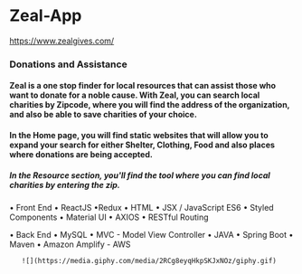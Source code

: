 # Zeal-App
https://www.zealgives.com/

### Donations and Assistance 

#### Zeal is a one stop finder for local resources that can assist those who want to donate for a noble cause.  With Zeal, you can search local charities by Zipcode, where you will find the address of the organization, and also be able to save charities of your choice.  

#### In the Home page, you will find static websites that will allow you to expand your search for either Shelter, Clothing, Food and also places where donations are being accepted. 

##### In the Resource section, you'll find the tool where you can find local charities by entering the zip. 

• Front End
        • ReactJS  •Redux • HTML • JSX / JavaScript ES6
        • Styled Components • Material UI • AXIOS 
        • RESTful Routing   

• Back End
        • MySQL   • MVC - Model View Controller   • JAVA
        • Spring Boot   • Maven 
        • Amazon Amplify - AWS 

       ![](https://media.giphy.com/media/2RCg8eyqHkpSKJxNOz/giphy.gif)